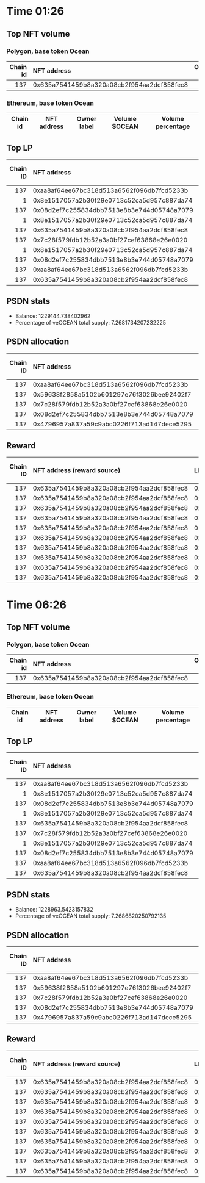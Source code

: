 # Time 01:26
## Top NFT volume
### Polygon, base token Ocean
|   Chain id | NFT address                                |   Owner label |   Volume $mOCEAN |   Volume percentage |
|-----------:|:-------------------------------------------|--------------:|-----------------:|--------------------:|
|        137 | 0x635a7541459b8a320a08cb2f954aa2dcf858fec8 |           nan |            50000 |                 100 |

### Ethereum, base token Ocean
| Chain id   | NFT address   | Owner label   | Volume $OCEAN   | Volume percentage   |
|------------|---------------|---------------|-----------------|---------------------|

## Top LP
|   Chain ID | NFT address                                | LP address   |   Allocation (veOCEAN) |   Percent of its balance | LP label   |
|-----------:|:-------------------------------------------|:-------------|-----------------------:|-------------------------:|:-----------|
|        137 | 0xaa8af64ee67bc318d513a6562f096db7fcd5233b | 0x8475b523   |            1.22914e+06 |                    1     | psdn       |
|          1 | 0x8e1517057a2b30f29e0713c52ca5d957c887da74 | 0x663052ad   |       498269           |                    1     | wallet_3   |
|        137 | 0x08d2ef7c255834dbb7513e8b3e744d05748a7079 | 0xf0a88025   |       390517           |                    0.67  | wallet_1   |
|          1 | 0x8e1517057a2b30f29e0713c52ca5d957c887da74 | 0x8978be1b   |       348788           |                    1     | wallet_5   |
|        137 | 0x635a7541459b8a320a08cb2f954aa2dcf858fec8 | 0xcf8a4b99   |       251851           |                    0.885 | wallet_2   |
|        137 | 0x7c28f579fdb12b52a3a0bf27cef63868e26e0020 | 0xf0a88025   |       192344           |                    0.33  | wallet_1   |
|          1 | 0x8e1517057a2b30f29e0713c52ca5d957c887da74 | 0xce74a588   |       136833           |                    1     | wallet_7   |
|        137 | 0x08d2ef7c255834dbb7513e8b3e744d05748a7079 | 0x655efe6e   |       129693           |                    0.675 | wallet_6   |
|        137 | 0xaa8af64ee67bc318d513a6562f096db7fcd5233b | 0xf062d1b3   |       122490           |                    0.5   | wallet_8   |
|        137 | 0x635a7541459b8a320a08cb2f954aa2dcf858fec8 | 0x5cdc664b   |       102085           |                    0.675 | unknown    |

## PSDN stats
- Balance: 1229144.738402962
- Percentage of veOCEAN total supply: 7.2681734207232225
## PSDN allocation
|   Chain ID | NFT address                                |   Allocation (veOCEAN) |   Percent of its balance |
|-----------:|:-------------------------------------------|-----------------------:|-------------------------:|
|        137 | 0xaa8af64ee67bc318d513a6562f096db7fcd5233b |            1.22914e+06 |                        1 |
|        137 | 0x59638f2858a5102b601297e76f3026bee92402f7 |            0           |                        0 |
|        137 | 0x7c28f579fdb12b52a3a0bf27cef63868e26e0020 |            0           |                        0 |
|        137 | 0x08d2ef7c255834dbb7513e8b3e744d05748a7079 |            0           |                        0 |
|        137 | 0x4796957a837a59c9abc0226f713ad147dece5295 |            0           |                        0 |

## Reward
|   Chain ID | NFT address (reward source)                | LP address   |   Reward amount (OCEAN) | LP label   |
|-----------:|:-------------------------------------------|:-------------|------------------------:|:-----------|
|        137 | 0x635a7541459b8a320a08cb2f954aa2dcf858fec8 | 0xcf8a4b99   |               3958.35   | wallet_2   |
|        137 | 0x635a7541459b8a320a08cb2f954aa2dcf858fec8 | 0x5cdc664b   |               1604.47   | nan        |
|        137 | 0x635a7541459b8a320a08cb2f954aa2dcf858fec8 | 0xb1e24789   |               1244.97   | nan        |
|        137 | 0x635a7541459b8a320a08cb2f954aa2dcf858fec8 | 0xcd2e9293   |                360.986  | nan        |
|        137 | 0x635a7541459b8a320a08cb2f954aa2dcf858fec8 | 0x64b00126   |                336.129  | nan        |
|        137 | 0x635a7541459b8a320a08cb2f954aa2dcf858fec8 | 0x4599225b   |                197.007  | nan        |
|        137 | 0x635a7541459b8a320a08cb2f954aa2dcf858fec8 | 0x5f148fa6   |                182.12   | nan        |
|        137 | 0x635a7541459b8a320a08cb2f954aa2dcf858fec8 | 0x7473a74c   |                103.888  | nan        |
|        137 | 0x635a7541459b8a320a08cb2f954aa2dcf858fec8 | 0x53a1f52e   |                 70.7246 | nan        |
|        137 | 0x635a7541459b8a320a08cb2f954aa2dcf858fec8 | 0x0e0bab76   |                 61.1531 | nan        |
# Time 06:26
## Top NFT volume
### Polygon, base token Ocean
|   Chain id | NFT address                                |   Owner label |   Volume $mOCEAN |   Volume percentage |
|-----------:|:-------------------------------------------|--------------:|-----------------:|--------------------:|
|        137 | 0x635a7541459b8a320a08cb2f954aa2dcf858fec8 |           nan |            50000 |                 100 |

### Ethereum, base token Ocean
| Chain id   | NFT address   | Owner label   | Volume $OCEAN   | Volume percentage   |
|------------|---------------|---------------|-----------------|---------------------|

## Top LP
|   Chain ID | NFT address                                | LP address   |   Allocation (veOCEAN) |   Percent of its balance | LP label   |
|-----------:|:-------------------------------------------|:-------------|-----------------------:|-------------------------:|:-----------|
|        137 | 0xaa8af64ee67bc318d513a6562f096db7fcd5233b | 0x8475b523   |            1.22896e+06 |                    1     | psdn       |
|          1 | 0x8e1517057a2b30f29e0713c52ca5d957c887da74 | 0x663052ad   |       498196           |                    1     | wallet_3   |
|        137 | 0x08d2ef7c255834dbb7513e8b3e744d05748a7079 | 0xf0a88025   |       390457           |                    0.67  | wallet_1   |
|          1 | 0x8e1517057a2b30f29e0713c52ca5d957c887da74 | 0x8978be1b   |       348737           |                    1     | wallet_5   |
|        137 | 0x635a7541459b8a320a08cb2f954aa2dcf858fec8 | 0xcf8a4b99   |       251813           |                    0.885 | wallet_2   |
|        137 | 0x7c28f579fdb12b52a3a0bf27cef63868e26e0020 | 0xf0a88025   |       192315           |                    0.33  | wallet_1   |
|          1 | 0x8e1517057a2b30f29e0713c52ca5d957c887da74 | 0xce74a588   |       136812           |                    1     | wallet_7   |
|        137 | 0x08d2ef7c255834dbb7513e8b3e744d05748a7079 | 0x655efe6e   |       129673           |                    0.675 | wallet_6   |
|        137 | 0xaa8af64ee67bc318d513a6562f096db7fcd5233b | 0xf062d1b3   |       122453           |                    0.5   | wallet_8   |
|        137 | 0x635a7541459b8a320a08cb2f954aa2dcf858fec8 | 0x5cdc664b   |       102070           |                    0.675 | unknown    |

## PSDN stats
- Balance: 1228963.5423157832
- Percentage of veOCEAN total supply: 7.2686820250792135
## PSDN allocation
|   Chain ID | NFT address                                |   Allocation (veOCEAN) |   Percent of its balance |
|-----------:|:-------------------------------------------|-----------------------:|-------------------------:|
|        137 | 0xaa8af64ee67bc318d513a6562f096db7fcd5233b |            1.22896e+06 |                        1 |
|        137 | 0x59638f2858a5102b601297e76f3026bee92402f7 |            0           |                        0 |
|        137 | 0x7c28f579fdb12b52a3a0bf27cef63868e26e0020 |            0           |                        0 |
|        137 | 0x08d2ef7c255834dbb7513e8b3e744d05748a7079 |            0           |                        0 |
|        137 | 0x4796957a837a59c9abc0226f713ad147dece5295 |            0           |                        0 |

## Reward
|   Chain ID | NFT address (reward source)                | LP address   |   Reward amount (OCEAN) | LP label   |
|-----------:|:-------------------------------------------|:-------------|------------------------:|:-----------|
|        137 | 0x635a7541459b8a320a08cb2f954aa2dcf858fec8 | 0xcf8a4b99   |               3957.74   | wallet_2   |
|        137 | 0x635a7541459b8a320a08cb2f954aa2dcf858fec8 | 0x5cdc664b   |               1604.23   | nan        |
|        137 | 0x635a7541459b8a320a08cb2f954aa2dcf858fec8 | 0xb1e24789   |               1244.79   | nan        |
|        137 | 0x635a7541459b8a320a08cb2f954aa2dcf858fec8 | 0xcd2e9293   |                360.93   | nan        |
|        137 | 0x635a7541459b8a320a08cb2f954aa2dcf858fec8 | 0x64b00126   |                336.079  | nan        |
|        137 | 0x635a7541459b8a320a08cb2f954aa2dcf858fec8 | 0x4599225b   |                196.978  | nan        |
|        137 | 0x635a7541459b8a320a08cb2f954aa2dcf858fec8 | 0x5f148fa6   |                182.093  | nan        |
|        137 | 0x635a7541459b8a320a08cb2f954aa2dcf858fec8 | 0x7473a74c   |                103.872  | nan        |
|        137 | 0x635a7541459b8a320a08cb2f954aa2dcf858fec8 | 0x53a1f52e   |                 70.7137 | nan        |
|        137 | 0x635a7541459b8a320a08cb2f954aa2dcf858fec8 | 0x0e0bab76   |                 61.1439 | nan        |
